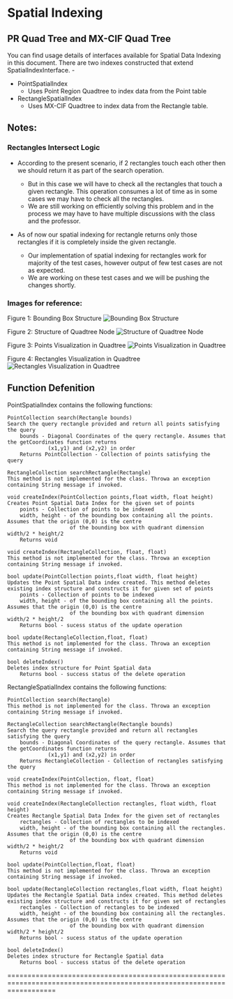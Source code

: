 # Spatial Indexing

## PR Quad Tree and MX-CIF Quad Tree

You can find usage details of interfaces available for Spatial Data Indexing in this document.
There are two indexes constructed that extend SpatialIndexInterface. - 

* PointSpatialIndex
	* Uses Point Region Quadtree to index data from the Point table
* RectangleSpatialIndex 
	* Uses MX-CIF Quadtree to index data from the Rectangle table.

## Notes:

### Rectangles Intersect Logic

* According to the present scenario, if 2 rectangles touch each other then we should return it as part of the search operation. 
	* But in this case we will have to check all the rectangles that touch a given rectangle. This operation consumes a lot of time as in some cases we may have to check all the rectangles.
	* We are still working on efficiently solving this problem and in the process we may have to have multiple discussions with the class and the professor.

* As of now our spatial indexing for rectangle returns only those rectangles if it is completely inside the given rectangle.
	* Our implementation of spatial indexing for rectangles work for majority of the test cases, however output of few test cases are not as expected. 
	* We are working on these test cases and we will be pushing the changes shortly.

### Images for reference:

Figure 1: Bounding Box Structure 
![Bounding Box Structure](https://github.com/nakulchawla09/advances-quadtree/blob/master/new/advdbSpatialTest/Test/Images/BoundingBoxStructure.png)

Figure 2: Structure of Quadtree Node
![Structure of Quadtree Node](https://github.com/nakulchawla09/advances-quadtree/blob/master/new/advdbSpatialTest/Test/Images/StructureOfQuadtreeNode.png)

Figure 3: Points Visualization in Quadtree
![Points Visualization in Quadtree](https://github.com/nakulchawla09/advances-quadtree/blob/master/new/advdbSpatialTest/Test/Images/TestCase1PointsVisualization.png)

Figure 4: Rectangles Visualization in Quadtree
![Rectangles Visualization in Quadtree](https://github.com/nakulchawla09/advances-quadtree/blob/master/new/advdbSpatialTest/Test/Images/TestCaseRectangulesVisualization.png)

## Function Defenition

PointSpatialIndex contains the following functions:
	
	PointCollection search(Rectangle bounds)
	Search the query rectangle provided and return all points satisfying the query
		bounds - Diagonal Coordinates of the query rectangle. Assumes that the getCoordinates function returns
		         (x1,y1) and (x2,y2) in order
		Returns PointCollection - Collection of points satisfying the query
	
	RectangleCollection searchRectangle(Rectangle)
	This method is not implemented for the class. Throwa an exception containing String message if invoked.
	
	void createIndex(PointCollection points,float width, float height)
	Creates Point Spatial Data Index for the given set of points
		points - Collection of points to be indexed
		width, height - of the bounding box containing all the points. Assumes that the origin (0,0) is the centre
						of the bounding box with quadrant dimension width/2 * height/2
		Returns void
	
	void createIndex(RectangleCollection, float, float)
	This method is not implemented for the class. Throwa an exception containing String message if invoked.
		
	bool update(PointCollection points,float width, float height)
	Updates the Point Spatial Data index created. This method deletes existing index structure and constructs it for given set of points
		points - Collection of points to be indexed
		width, height - of the bounding box containing all the points. Assumes that the origin (0,0) is the centre
						of the bounding box with quadrant dimension width/2 * height/2
		Returns bool - sucess status of the update operation
	
	bool update(RectangleCollection,float, float)
	This method is not implemented for the class. Throwa an exception containing String message if invoked.
	
	bool deleteIndex()
	Deletes index structure for Point Spatial data
		Returns bool - success status of the delete operation
	
RectangleSpatialIndex contains the following functions:
	
	PointCollection search(Rectangle)
	This method is not implemented for the class. Throwa an exception containing String message if invoked.
	
	RectangleCollection searchRectangle(Rectangle bounds)
	Search the query rectangle provided and return all rectangles satisfying the query
		bounds - Diagonal Coordinates of the query rectangle. Assumes that the getCoordinates function returns
		         (x1,y1) and (x2,y2) in order
		Returns RectangleCollection - Collection of rectangles satisfying the query
		
	void createIndex(PointCollection, float, float)
	This method is not implemented for the class. Throwa an exception containing String message if invoked.
	
	void createIndex(RectangleCollection rectangles, float width, float height)
	Creates Rectangle Spatial Data Index for the given set of rectangles
		rectangles - Collection of rectangles to be indexed
		width, height - of the bounding box containing all the rectangles. Assumes that the origin (0,0) is the centre
						of the bounding box with quadrant dimension width/2 * height/2
		Returns void
		
	bool update(PointCollection,float, float)
	This method is not implemented for the class. Throwa an exception containing String message if invoked.
	
	bool update(RectangleCollection rectangles,float width, float height)
	Updates the Rectangle Spatial Data index created. This method deletes existing index structure and constructs it for given set of rectangles
		rectangles - Collection of rectangles to be indexed
		width, height - of the bounding box containing all the rectangles. Assumes that the origin (0,0) is the centre
						of the bounding box with quadrant dimension width/2 * height/2
		Returns bool - sucess status of the update operation
		
	bool deleteIndex()
	Deletes index structure for Rectangle Spatial data
		Returns bool - success status of the delete operation


========================================================================================================================

